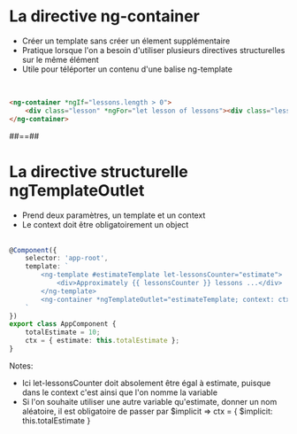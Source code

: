 <!-- .slide: class="with-code inconsolata" -->

# La directive ng-container

-   Créer un template sans créer un élement supplémentaire
-   Pratique lorsque l'on a besoin d'utiliser plusieurs directives structurelles sur le même élément
-   Utile pour téléporter un contenu d'une balise ng-template

<br>

```html
<ng-container *ngIf="lessons.length > 0">
    <div class="lesson" *ngFor="let lesson of lessons"><div class="lesson-detail">{{lesson | json}}</div></div>
</ng-container>
```

<!-- .element: class="big-code" -->

##==##

<!-- .slide: class="with-code inconsolata" -->

# La directive structurelle ngTemplateOutlet

-   Prend deux paramètres, un template et un context
-   Le context doit être obligatoirement un object<br><br>

```typescript
@Component({
    selector: 'app-root',
    template: `
        <ng-template #estimateTemplate let-lessonsCounter="estimate">
            <div>Approximately {{ lessonsCounter }} lessons ...</div>
        </ng-template>
        <ng-container *ngTemplateOutlet="estimateTemplate; context: ctx"> </ng-container>
    `
})
export class AppComponent {
    totalEstimate = 10;
    ctx = { estimate: this.totalEstimate };
}
```

<!-- .element: class="medium-code" -->

Notes:

-   Ici let-lessonsCounter doit absolement être égal à estimate, puisque dans le context c'est ainsi que l'on nomme la variable
-   Si l'on souhaite utiliser une autre variable qu'estimate, donner un nom aléatoire, il est obligatoire de passer par $implicit => ctx = { $implicit: this.totalEstimate }
